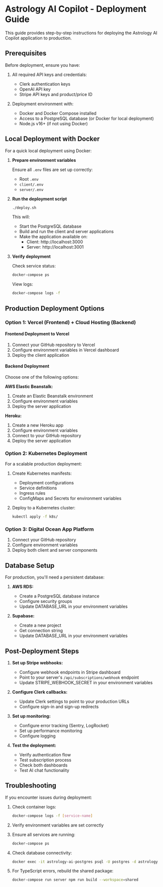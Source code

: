 # Astrology AI Copilot - Deployment Guide

This guide provides step-by-step instructions for deploying the Astrology AI Copilot application to production.

## Prerequisites

Before deployment, ensure you have:

1. All required API keys and credentials:
   - Clerk authentication keys
   - OpenAI API key
   - Stripe API keys and product/price ID

2. Deployment environment with:
   - Docker and Docker Compose installed
   - Access to a PostgreSQL database (or Docker for local deployment)
   - Node.js v16+ (if not using Docker)

## Local Deployment with Docker

For a quick local deployment using Docker:

1. **Prepare environment variables**

   Ensure all `.env` files are set up correctly:
   - Root `.env`
   - `client/.env`
   - `server/.env`

2. **Run the deployment script**

   ```bash
   ./deploy.sh
   ```

   This will:
   - Start the PostgreSQL database
   - Build and run the client and server applications
   - Make the application available on:
     - Client: http://localhost:3000
     - Server: http://localhost:3001

3. **Verify deployment**

   Check service status:
   ```bash
   docker-compose ps
   ```

   View logs:
   ```bash
   docker-compose logs -f
   ```

## Production Deployment Options

### Option 1: Vercel (Frontend) + Cloud Hosting (Backend)

#### Frontend Deployment to Vercel

1. Connect your GitHub repository to Vercel
2. Configure environment variables in Vercel dashboard
3. Deploy the client application

#### Backend Deployment

Choose one of the following options:

**AWS Elastic Beanstalk:**
1. Create an Elastic Beanstalk environment
2. Configure environment variables
3. Deploy the server application

**Heroku:**
1. Create a new Heroku app
2. Configure environment variables
3. Connect to your GitHub repository
4. Deploy the server application

### Option 2: Kubernetes Deployment

For a scalable production deployment:

1. Create Kubernetes manifests:
   - Deployment configurations
   - Service definitions
   - Ingress rules
   - ConfigMaps and Secrets for environment variables

2. Deploy to a Kubernetes cluster:
   ```bash
   kubectl apply -f k8s/
   ```

### Option 3: Digital Ocean App Platform

1. Connect your GitHub repository
2. Configure environment variables
3. Deploy both client and server components

## Database Setup

For production, you'll need a persistent database:

1. **AWS RDS:**
   - Create a PostgreSQL database instance
   - Configure security groups
   - Update DATABASE_URL in your environment variables

2. **Supabase:**
   - Create a new project
   - Get connection string
   - Update DATABASE_URL in your environment variables

## Post-Deployment Steps

1. **Set up Stripe webhooks:**
   - Configure webhook endpoints in Stripe dashboard
   - Point to your server's `/api/subscriptions/webhook` endpoint
   - Update STRIPE_WEBHOOK_SECRET in your environment variables

2. **Configure Clerk callbacks:**
   - Update Clerk settings to point to your production URLs
   - Configure sign-in and sign-up redirects

3. **Set up monitoring:**
   - Configure error tracking (Sentry, LogRocket)
   - Set up performance monitoring
   - Configure logging

4. **Test the deployment:**
   - Verify authentication flow
   - Test subscription process
   - Check both dashboards
   - Test AI chat functionality

## Troubleshooting

If you encounter issues during deployment:

1. Check container logs:
   ```bash
   docker-compose logs -f [service-name]
   ```

2. Verify environment variables are set correctly

3. Ensure all services are running:
   ```bash
   docker-compose ps
   ```

4. Check database connectivity:
   ```bash
   docker exec -it astrology-ai-postgres psql -U postgres -d astrology_ai
   ```

5. For TypeScript errors, rebuild the shared package:
   ```bash
   docker-compose run server npm run build --workspace=shared
   ```
